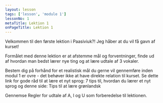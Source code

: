```yaml
---
layout: lesson
tags: ['lesson', 'module 1']
lessonNo: 1
metaTitle: Lektion 1
onPageTitle: Lektion 1
---
```

Velkommen til den første lektion i Paasiviuk?! Jeg håber at du vil få gavn af kurset!

Formålet med denne lektion er at afstemme mål og forventninger, finde ud af hvordan man bedst lærer nye ting og at lære udtale af 3 vokaler.

Bestem dig på forhånd for et realistisk mål du gerne vil gennemføre inden modul 1 er ovre - det behøver ikke at have direkte relation til kurset. Se dette link for gode råd til at lære et nyt sprog: 7 tips til, hvordan du lærer et nyt sprog og denne side: Tips til at lære grønlandsk

Gennemse Regler for udtale af A, I og U som forberedelse til lektionen.